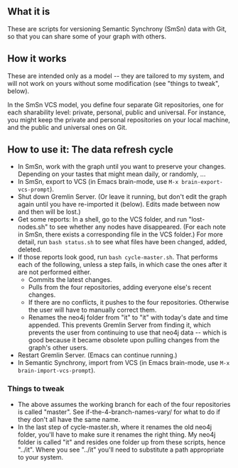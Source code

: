 ## What it is
These are scripts for versioning Semantic Synchrony (SmSn) data with Git, so that you can share some of your graph with others.

## How it works
These are intended only as a model -- they are tailored to my system, and will not work on yours without some modification (see "things to tweak", below).

In the SmSn VCS model, you define four separate Git repositories, one for each sharability level: private, personal, public and universal.
For instance, you might keep the private and personal repositories on your local machine, and the public and universal ones on Git.

## How to use it: The data refresh cycle
* In SmSn, work with the graph until you want to preserve your changes. Depending on your tastes that might mean daily, or randomly, ...
* In SmSn, export to VCS (in Emacs brain-mode, use `M-x brain-export-vcs-prompt`).
* Shut down Gremlin Server.
(Or leave it running, but don't edit the graph again until you have re-imported it (below).
Edits made between now and then will be lost.)
* Get some reports: In a shell, go to the VCS folder, and run "lost-nodes.sh" to see whether any nodes have disappeared.
(For each note in SmSn, there exists a corresponding file in the VCS folder.)
For more detail, run `bash status.sh` to see what files have been changed, added, deleted.
* If those reports look good, run `bash cycle-master.sh`.
That performs each of the following, unless a step fails, in which case the ones after it are not performed either.
    * Commits the latest changes.
    * Pulls from the four repositories, adding everyone else's recent changes.
    * If there are no conflicts, it pushes to the four repositories.
	Otherwise the user will have to manually correct them.
    * Renames the neo4j folder from "it" to "it" with today's date and time appended.
	This prevents Gremlin Server from finding it, which prevents the user from continuing to use that neo4j data -- which is good because it became obsolete upon pulling changes from the graph's other users.
* Restart Gremlin Server.
(Emacs can continue running.)
* In Semantic Synchrony, import from VCS (in Emacs brain-mode, use `M-x brain-import-vcs-prompt`).

### Things to tweak
* The above assumes the working branch for each of the four repositories is called "master".
See if-the-4-branch-names-vary/ for what to do if they don't all have the same name.
* In the last step of cycle-master.sh, where it renames the old neo4j folder, you'll have to make sure it renames the right thing.
My neo4j folder is called "it" and resides one folder up from these scripts, hence "../it".
Where you see "../it" you'll need to substitute a path appropriate to your system.
